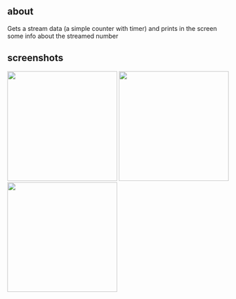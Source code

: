 ## about
Gets a stream data (a simple counter with timer) and prints in the screen some info about the streamed number

## screenshots
<img src="https://github.com/Viglioni/two_state_app/blob/master/screenshots/streamcounter1.png" width=250 /> <img src="https://github.com/Viglioni/two_state_app/blob/master/screenshots/streamcounter2.png" width=250 />  <img src="https://github.com/Viglioni/two_state_app/blob/master/screenshots/streamcounter3.png" width=250 /> 
